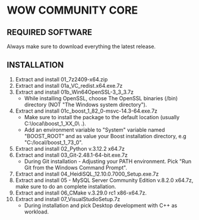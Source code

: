 # WOW COMMUNITY CORE
## REQUIRED SOFTWARE

Always make sure to download everything the latest release.

## INSTALLATION
1. Extract and install 01_7z2409-x64.zip
2. Extract and install 01a_VC_redist.x64.exe.7z
3. Extract and install 01b_Win64OpenSSL-3_3_3.7z
    - While installing OpenSSL, choose The OpenSSL binaries (/bin) directory (NOT "The Windows system directory"). 
4. Extract and install 01c_boost_1_82_0-msvc-14.3-64.exe.7z
    - Make sure to install the package to the default location (usually C:\local\boost_1_XX_0\ .).
    - Add an environment variable to "System" variable named "BOOST_ROOT" and as value your Boost installation directory, e.g "C:/local/boost_1_73_0".
5. Extract and install 02_Python v.3.12.2 x64.7z
6. Extract and install 03_Git-2.48.1-64-bit.exe.7z
    - During Git installation - Adjusting your PATH environment. Pick "Run Git from the Windows Command Prompt".
7. Extract and install 04_HeidiSQL_12.10.0.7000_Setup.exe.7z
8. Extract and install 05 - MySQL Server Community Edition v.8.2.0 x64.7z, make sure to do an complete installation.
9. Extract and install 06_CMake v.3.29.0 rc1 x86-x64.7z.
10. Extract and install 07_VisualStudioSetup.7z
    -  During installation and pick Desktop development with C++ as workload.